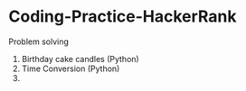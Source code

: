 # Coding-Practice-HackerRank

Problem solving

1) Birthday cake candles (Python)
2) Time Conversion (Python)
3) 
